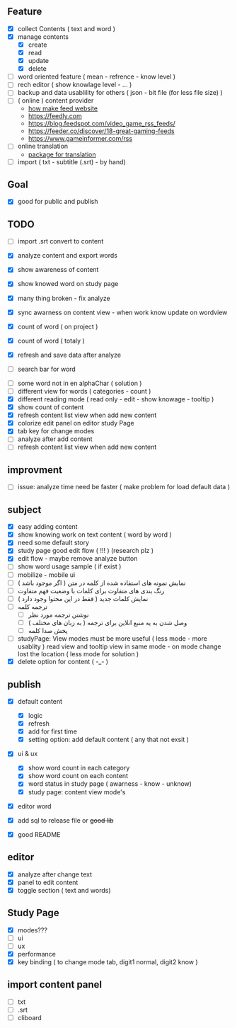 

## Feature
- [x] collect Contents ( text and word )
- [x] manage contents
  - [x] create
  - [x] read
  - [x] update
  - [x] delete
- [ ] word oriented feature ( mean - refrence - know level )
- [ ] rech editor ( show knowlage level - ... )
- [ ] backup and data usablility for others ( json - bit file (for less file size) )
- [ ] ( online ) content provider
  - [how make feed website](https://themeisle.com/blog/news-aggregator-websites-examples/)
  - https://feedly.com
  - https://blog.feedspot.com/video_game_rss_feeds/
  - https://feeder.co/discover/18-great-gaming-feeds
  - https://www.gameinformer.com/rss
- [ ] online translation
  - [package for translation](https://pub.dev/packages/translator)
- [ ] import ( txt - subtitle (.srt) - by hand)

## Goal
* [x] good for public and publish

## TODO
* [ ] import .srt convert to content
* [x] analyze content and export words
* [x] show awareness of content
* [x] show knowed word on study page

* [x] many thing broken - fix analyze
* [x] sync awarness on content view - when work know update on wordview
* [x] count of word ( on project )
* [x] count of word ( totaly )
* [x] refresh and save data after analyze
* [ ] search bar for word
- [ ] some word not in en alphaChar ( solution )
- [ ] different view for words ( categories - count )
- [x] different reading mode ( read only - edit - show knowage - tooltip )
- [x] show count of content
- [x] refresh content list view when add new content
- [x] colorize edit panel on editor study Page 
- [x] tab key for change modes
- [ ] analyze after add content
- [ ] refresh content list view when add new content

## improvment
- [ ] issue: analyze time need be faster ( make problem for load default data )

## subject

- [x] easy adding content
- [x] show knowing work on text content ( word by word )
- [x] need some default story
- [x] study page good edit flow ( !!! ) (research plz )
- [x] edit flow - maybe remove analyze button
- [ ] show word usage sample ( if exist )
- [ ] mobilize - mobile ui
- [ ] نمایش نمونه های استفاده شده از کلمه در متن ( اگر موجود باشد )
- [ ] رنگ بندی های متفاوت برای کلمات با وضعیت فهم متفاوت
- [ ] نمایش کلمات جدید ( فقط در این محتوا وجود دارد )
- [ ] ترجمه کلمه
  - [ ] نوشتن ترجمه مورد نظر
  - [ ] وصل شدن به یه منبع انلاین برای ترجمه ( به زبان های مختلف )
  - [ ] پخش صدا کلمه
- [ ] studyPage: View modes must be more useful ( less mode - more usablity ) read view and tooltip view in same mode - on mode change lost the location ( less mode for solution )
- [x] delete option for content ( -_- )

## publish
- [x] default content
  - [x] logic
  - [x] refresh
  - [x] add for first time
  - [x] setting option: add default content ( any that not exsit )
- [x] ui & ux
  - [x] show word count in each category
  - [x] show word count on each content
  - [x] word status in study page ( awarness - know - unknow)
  - [x] study page: content view mode's
- [x] editor word
- [x] add sql to release file or ~~good lib~~
- [x] good README


## editor
- [x] analyze after change text
- [x] panel to edit content
- [x] toggle section ( text and words)

## Study Page
- [x] modes???
- [ ] ui
- [ ] ux
- [x] performance
- [x] key binding ( to change mode tab, digit1 normal, digit2 know )

## import content panel
- [ ] txt
- [ ] .srt
- [ ] cliboard